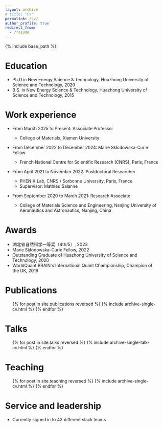```yaml
---
layout: archive
# title: "CV"
permalink: /cv/
author_profile: true
redirect_from:
  - /resume
---
```


{% include base_path %}

Education
======
* Ph.D in New Energy Science & Technology, Huazhong University of Science and Technology, 2020 
* B.S. in New Energy Science & Technology, Huazhong University of Science and Technology, 2015

Work experience
======
* From March 2025 to Present: Associate Professor
  * College of Materials, Xiamen University

* From December 2022 to December 2024: Marie Skłodowska-Curie Fellow
  * French National Centre for Scientific Research (CNRS), Paris, France

* From April 2021 to November 2022: Postdoctoral Researcher
  * PHENIX Lab, CNRS / Sorbonne University, Paris, France
  * Supervisor: Mathieu Salanne

* From September 2020 to March 2021: Research Associate
  * College of Materials Science and Engineering, Nanjing University of Aeronautics and Astronautics, Nanjing, China

Awards 
======
* 湖北省自然科学一等奖（4th/5）, 2023
* Marie Skłodowska-Curie Fellow, 2022
* Outstanding Graduate of Huazhong University of Science and Technology, 2020
* WorldQuant BRAIN's International Quant Championship, Champion of the UK, 2019

Publications
======
  <ul>{% for post in site.publications reversed %}
    {% include archive-single-cv.html %}
  {% endfor %}</ul>
  
Talks
======
  <ul>{% for post in site.talks reversed %}
    {% include archive-single-talk-cv.html  %}
  {% endfor %}</ul>
  
Teaching
======
  <ul>{% for post in site.teaching reversed %}
    {% include archive-single-cv.html %}
  {% endfor %}</ul>
  
Service and leadership
======
* Currently signed in to 43 different slack teams
